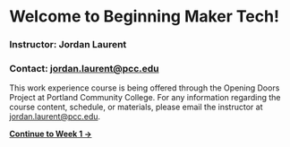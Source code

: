 # Welcome to Beginning Maker Tech!

### Instructor: Jordan Laurent 
### Contact: <jordan.laurent@pcc.edu>

This work experience course is being offered through the Opening Doors Project at Portland Community College. For any information regarding the course content, schedule, or materials, please email the instructor at <jordan.laurent@pcc.edu>.

**[Continue to Week 1 &rarr;](https://jlaurentpdx.github.io/beginning-maker-tech/week/1)**
